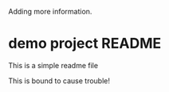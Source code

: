 Adding more information.
# demo project README

This is a simple readme file

This is bound to cause trouble!

